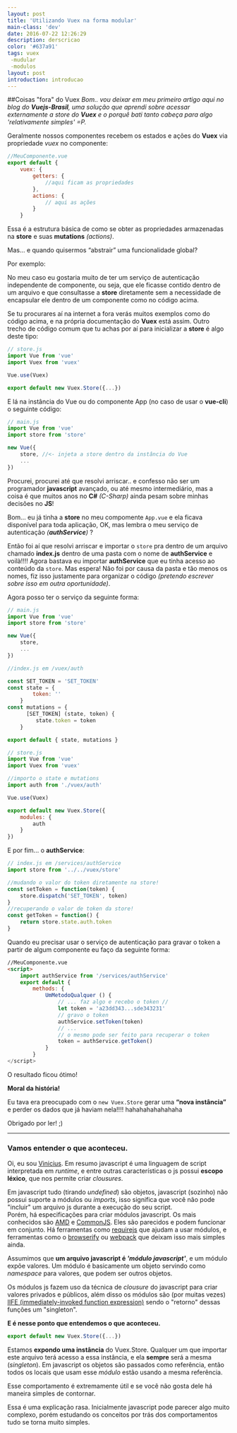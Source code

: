 ```yaml
---
layout: post
title: 'Utilizando Vuex na forma modular'
main-class: 'dev'
date: 2016-07-22 12:26:29 
description: derscricao
color: '#637a91'
tags: vuex
 -mudular
 -modulos
layout: post
introduction: introducao
---
```


##Coisas "fora" do Vuex
*Bom.. vou deixar em meu primeiro artigo aqui no blog do **Vuejs-Brasil**, uma solução que aprendi sobre acessar externamente a store do **Vuex** e o porquê bati tanto cabeça para algo 'relativamente simples' =P.*

Geralmente nossos componentes recebem os estados e ações do **Vuex** via propriedade *vuex* no componente: 
```javascript
//MeuComponente.vue
export default {
    vuex: {
        getters: {
            //aqui ficam as propriedades
        },
        actions: {
            // aqui as ações
        }
    }
```

Essa é a estrutura básica de como se obter as propriedades armazenadas na **store** e suas **mutations** *(actions)*. 

Mas… e quando quisermos “abstrair” uma funcionalidade global?

Por exemplo:

No meu caso eu gostaria muito de ter um serviço de autenticação independente de componente, ou seja, que ele ficasse contido dentro de um arquivo e que consultasse a **store** diretamente sem a necessidade de encapsular ele dentro de um componente como no código acima.

Se tu procurares aí na internet a fora verás muitos exemplos como do código acima, e na própria documentação do **Vuex** está assim. Outro trecho de código comum que tu achas por aí para inicializar a **store** é algo deste tipo:
```javascript
// store.js
import Vue from 'vue'
import Vuex from 'vuex'

Vue.use(Vuex)

export default new Vuex.Store({...})
``` 

E lá na instância do Vue ou do componente App (no caso de usar o **vue-cli**) o seguinte código:

```javascript
// main.js
import Vue from 'vue'
import store from 'store'

new Vue({
    store, //<- injeta a store dentro da instância do Vue
    ...
})
```

Procurei, procurei até que resolvi arriscar.. e confesso não ser um programador **javascript** avançado, ou até mesmo intermediário, mas a coisa é que muitos anos no **C#** *(C-Sharp)* ainda pesam sobre minhas decisões no **JS**!

Bom… eu já tinha a **store** no meu compomente `App.vue` e ela ficava disponível para toda aplicação, OK, mas lembra o meu serviço de autenticação *(**authService**)* ?

Então foi aí que resolvi arriscar e importar o `store` pra dentro de um arquivo chamado **index.js** dentro de uma pasta com o nome de **authService** e voilà!!!! Agora bastava eu importar **authService** que eu tinha acesso ao conteúdo da `store`. Mas espera! Não foi por causa da pasta e tão menos os nomes, fiz isso justamente para organizar o código *(pretendo escrever sobre isso em outra oportunidade)*.

Agora posso ter o serviço da seguinte forma:

```javascript
// main.js
import Vue from 'vue'
import store from 'store'

new Vue({
    store,
    ...
})
```
```javascript
//index.js em /vuex/auth

const SET_TOKEN = 'SET_TOKEN'
const state = {
        token: ''
    }
const mutations = {
      [SET_TOKEN] (state, token) {
         state.token = token
    }

export default { state, mutations }
```

```javascript
// store.js
import Vue from 'vue'
import Vuex from 'vuex'

//importo o state e mutations
import auth from './vuex/auth'

Vue.use(Vuex)

export default new Vuex.Store({
    modules: {
        auth
    }
})
```
E por fim... o **authService**:
```javascript
// index.js em /services/authService
import store from '../../vuex/store'

//mudando o valor do token diretamente na store!
const setToken = function(token) {
    store.dispatch('SET_TOKEN', token)
}
//recuperando o valor de token da store!
const getToken = function() {
    return store.state.auth.token
}
```
Quando eu precisar usar o serviço de autenticação para gravar o token a partir de algum componente eu faço da seguinte forma:
```html
//MeuComponente.vue
<script>
    import authService from '/services/authService'
    export default {
        methods: {
            UmMetodoQualquer () {
                // ... faz algo e recebo o token //
                let token = 'a23dd343...sde343231'
                // gravo o token
                authService.setToken(token)
                // ... 
                // o mesmo pode ser feito para recuperar o token
                token = authService.getToken()
            }
        }
</script>
```

O resultado ficou ótimo!

**Moral da história!**

Eu tava era preocupado com o `new Vuex.Store` gerar uma **“nova instância”** e perder os dados que já haviam nela!!!! hahahahahahahaha

Obrigado por ler! ;)

---------

### Vamos entender o que aconteceu.

Oi, eu sou [Vinicius](http://www.vuejs-brasil.com.br/author/vinicius/).
Em resumo javascript é uma linguagem de script interpretada em *runtime*, e entre outras características o js possui **escopo léxico**, que nos permite criar *clousures*.

Em javascript tudo (tirando *undefined*) são objetos, javascript (sozinho) não possui suporte a módulos ou *imports*, isso significa que você não pode "incluir" um arquivo js durante a execução do seu script.  
Porém, há especificações para criar módulos javascript. Os mais conhecidos são [AMD](https://github.com/amdjs/amdjs-api) e [CommonJS](http://www.commonjs.org/). Eles são parecidos e podem funcionar em conjunto.
Há ferramentas como [requirejs](http://requirejs.org/) que ajudam a usar módulos, e ferramentas como o [browserify](http://browserify.org/) ou [webpack](https://webpack.github.io/) que deixam isso mais simples ainda. 


Assumimos que **um arquivo javascript é *'módulo javascript'***, e um módulo expõe valores. Um módulo é basicamente um objeto servindo como *namespace* para valores, que podem ser outros objetos.

Os módulos js fazem uso da técnica de *clousure* do javascript para criar valores privados e públicos, além disso os módulos são (por muitas vezes) [IIFE (immediately-invoked function expression)](http://imasters.com.br/front-end/javascript/sobre-funcoes-imediatas-javascript-iife/) sendo o "retorno" dessas funções um "singleton".

**E é nesse ponto que entendemos o que aconteceu.**
```javascript
export default new Vuex.Store({...})
``` 

Estamos **expondo uma instância** do Vuex.Store. Qualquer um que importar este arquivo  terá acesso a essa instância, e ela **sempre** será a mesma (*singleton*). Em javascript os objetos são passados como referência, então todos os locais que usam esse *módulo* estão usando a mesma referência. 

Esse comportamento é extremamente útil e se você não gosta dele há maneira simples de contornar.

Essa é uma explicação rasa. Inicialmente javascript pode parecer algo muito complexo, porém estudando os conceitos por trás dos comportamentos tudo se torna muito simples.  
